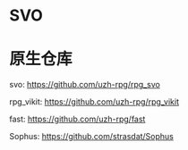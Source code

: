 SVO
===
# 原生仓库
svo: https://github.com/uzh-rpg/rpg_svo

rpg_vikit: https://github.com/uzh-rpg/rpg_vikit

fast: https://github.com/uzh-rpg/fast

Sophus: https://github.com/strasdat/Sophus
